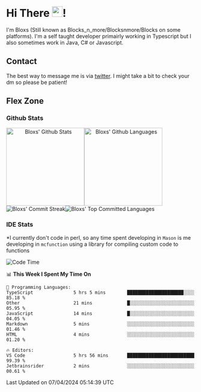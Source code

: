 # Hi There <img src="https://media.giphy.com/media/hvRJCLFzcasrR4ia7z/giphy.gif" width="28">!
I'm Bloxs (Still known as Blocks_n_more/Blocksnmore/Blocks on some platforms). I'm a self taught developer primairly working in Typescript but I also sometimes work in Java, C# or Javascript. 

## Contact
The best way to message me is via [twitter](https://twitter.com/blocksnmore). I might take a bit to check your dm so please be patient!

## Flex Zone
### Github Stats
<div style="display: flex;" align="center">
  <img src="https://readme-stats-gules.vercel.app/api?username=Blocksnmore&bg_color=23272A&show_icons=true&count_private=true&title_color=fff&text_color=fff&icon_color=3d34eb&hide_border=true&border_radius=10" alt="Bloxs' Github Stats" style="height: 13rem" />
 <img src="https://readme-stats-gules.vercel.app/api/top-langs/?username=Blocksnmore&layout=donut&count_private=true&hide_border=true&bg_color=23272A&title_color=fff&text_color=fff&icon_color=3d34eb&border_radius=10" alt="Bloxs' Github Languages" style="height: 13rem;" />
</div>
<div style="display: flex;" align="center">
  <img src="https://streak-stats.demolab.com?user=Blocksnmore&theme=github-dark-blue&hide_border=true" alt="Bloxs' Commit Streak">
  <img src="http://github-profile-summary-cards.vercel.app/api/cards/most-commit-language?username=Blocksnmore&theme=github_dark" alt="Bloxs' Top Committed Languages">
</div>

### IDE Stats
*I currently don't code in perl, so any time spent developing in `Mason` is me developing in `mcfunction` using a library for compiling custom code to functions
<!--START_SECTION:waka-->
![Code Time](http://img.shields.io/badge/Code%20Time-786%20hrs%2028%20mins-blue)

📊 **This Week I Spent My Time On** 

```text
💬 Programming Languages: 
TypeScript               5 hrs 5 mins        █████████████████████░░░░   85.18 % 
Other                    21 mins             █░░░░░░░░░░░░░░░░░░░░░░░░   05.95 % 
JavaScript               14 mins             █░░░░░░░░░░░░░░░░░░░░░░░░   04.05 % 
Markdown                 5 mins              ░░░░░░░░░░░░░░░░░░░░░░░░░   01.46 % 
HTML                     4 mins              ░░░░░░░░░░░░░░░░░░░░░░░░░   01.20 % 

🔥 Editors: 
VS Code                  5 hrs 56 mins       █████████████████████████   99.39 % 
Jetbrainsrider           2 mins              ░░░░░░░░░░░░░░░░░░░░░░░░░   00.61 % 
```


 Last Updated on 07/04/2024 05:14:39 UTC
<!--END_SECTION:waka-->
